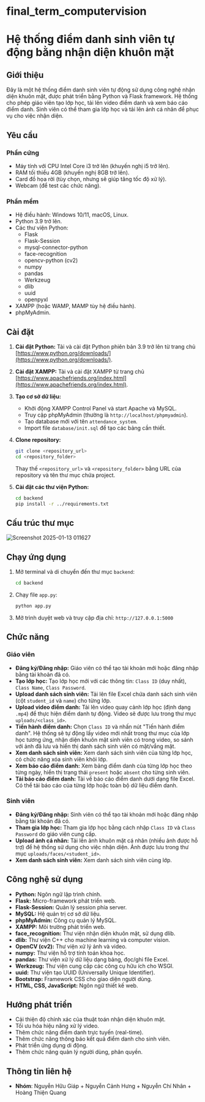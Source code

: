 # final_term_computervision
# Hệ thống điểm danh sinh viên tự động bằng nhận diện khuôn mặt

## Giới thiệu

Đây là một hệ thống điểm danh sinh viên tự động sử dụng công nghệ nhận diện khuôn mặt, được phát triển bằng Python và Flask framework. Hệ thống cho phép giáo viên tạo lớp học, tải lên video điểm danh và xem báo cáo điểm danh. Sinh viên có thể tham gia lớp học và tải lên ảnh cá nhân để phục vụ cho việc nhận diện.

## Yêu cầu

### Phần cứng

*   Máy tính với CPU Intel Core i3 trở lên (khuyến nghị i5 trở lên).
*   RAM tối thiểu 4GB (khuyến nghị 8GB trở lên).
*   Card đồ họa rời (tùy chọn, nhưng sẽ giúp tăng tốc độ xử lý).
*   Webcam (để test các chức năng).

### Phần mềm

*   Hệ điều hành: Windows 10/11, macOS, Linux.
*   Python 3.9 trở lên.
*   Các thư viện Python:
    *   Flask
    *   Flask-Session
    *   mysql-connector-python
    *   face-recognition
    *   opencv-python (cv2)
    *   numpy
    *   pandas
    *   Werkzeug
    *   dlib
    *   uuid
    *   openpyxl
*   XAMPP (hoặc WAMP, MAMP tùy hệ điều hành).
*   phpMyAdmin.

## Cài đặt

1.  **Cài đặt Python:** Tải và cài đặt Python phiên bản 3.9 trở lên từ trang chủ [https://www.python.org/downloads/](https://www.python.org/downloads/).
2.  **Cài đặt XAMPP:** Tải và cài đặt XAMPP từ trang chủ [https://www.apachefriends.org/index.html](https://www.apachefriends.org/index.html).
3.  **Tạo cơ sở dữ liệu:**
    *   Khởi động XAMPP Control Panel và start Apache và MySQL.
    *   Truy cập phpMyAdmin (thường là `http://localhost/phpmyadmin`).
    *   Tạo database mới với tên `attendance_system`.
    *   Import file `database/init.sql` để tạo các bảng cần thiết.
4.  **Clone repository:**
    ```bash
    git clone <repository_url>
    cd <repository_folder>
    ```

    Thay thế `<repository_url>` và `<repository_folder>` bằng URL của repository và tên thư mục chứa project.
5.  **Cài đặt các thư viện Python:**
    ```bash
    cd backend
    pip install -r ../requirements.txt
    ```

## Cấu trúc thư mục

![Screenshot 2025-01-13 011627](https://github.com/user-attachments/assets/2fc9c9ab-87f2-484c-bbf8-9cb92498515c)


## Chạy ứng dụng

1.  Mở terminal và di chuyển đến thư mục `backend`:
    ```bash
    cd backend
    ```

2.  Chạy file `app.py`:
    ```bash
    python app.py
    ```

3.  Mở trình duyệt web và truy cập địa chỉ: `http://127.0.0.1:5000`

## Chức năng

### Giáo viên

*   **Đăng ký/Đăng nhập:** Giáo viên có thể tạo tài khoản mới hoặc đăng nhập bằng tài khoản đã có.
*   **Tạo lớp học:** Tạo lớp học mới với các thông tin: `Class ID` (duy nhất), `Class Name`, `Class Password`.
*   **Upload danh sách sinh viên:** Tải lên file Excel chứa danh sách sinh viên (cột `student_id` và `name`) cho từng lớp.
*   **Upload video điểm danh:** Tải lên video quay cảnh lớp học (định dạng `.mp4`) để thực hiện điểm danh tự động. Video sẽ được lưu trong thư mục `uploads/<class_id>`.
*   **Tiến hành điểm danh:** Chọn `Class ID` và nhấn nút "Tiến hành điểm danh". Hệ thống sẽ tự động lấy video mới nhất trong thư mục của lớp học tương ứng, nhận diện khuôn mặt sinh viên có trong video, so sánh với ảnh đã lưu và hiển thị danh sách sinh viên có mặt/vắng mặt.
*   **Xem danh sách sinh viên:** Xem danh sách sinh viên của từng lớp học, có chức năng xóa sinh viên khỏi lớp.
*   **Xem báo cáo điểm danh:** Xem bảng điểm danh của từng lớp học theo từng ngày, hiển thị trạng thái `present` hoặc `absent` cho từng sinh viên.
*   **Tải báo cáo điểm danh:** Tải về báo cáo điểm danh dưới dạng file Excel. Có thể tải báo cáo của từng lớp hoặc toàn bộ dữ liệu điểm danh.

### Sinh viên

*   **Đăng ký/Đăng nhập:** Sinh viên có thể tạo tài khoản mới hoặc đăng nhập bằng tài khoản đã có.
*   **Tham gia lớp học:** Tham gia lớp học bằng cách nhập `Class ID` và `Class Password` do giáo viên cung cấp.
*   **Upload ảnh cá nhân:** Tải lên ảnh khuôn mặt cá nhân (nhiều ảnh được hỗ trợ) để hệ thống sử dụng cho việc nhận diện. Ảnh được lưu trong thư mục `uploads/faces/<student_id>`.
*   **Xem danh sách sinh viên:** Xem danh sách sinh viên cùng lớp.

## Công nghệ sử dụng

*   **Python:** Ngôn ngữ lập trình chính.
*   **Flask:** Micro-framework phát triển web.
*   **Flask-Session:** Quản lý session phía server.
*   **MySQL:** Hệ quản trị cơ sở dữ liệu.
*   **phpMyAdmin:** Công cụ quản lý MySQL.
*   **XAMPP:** Môi trường phát triển web.
*   **face_recognition:** Thư viện nhận diện khuôn mặt, sử dụng dlib.
*   **dlib:** Thư viện C++ cho machine learning và computer vision.
*   **OpenCV (cv2):** Thư viện xử lý ảnh và video.
*   **numpy:** Thư viện hỗ trợ tính toán khoa học.
*   **pandas:** Thư viện xử lý dữ liệu dạng bảng, đọc/ghi file Excel.
*   **Werkzeug:** Thư viện cung cấp các công cụ hữu ích cho WSGI.
*   **uuid:** Thư viện tạo UUID (Universally Unique Identifier).
*   **Bootstrap:** Framework CSS cho giao diện người dùng.
*   **HTML, CSS, JavaScript:** Ngôn ngữ thiết kế web.

## Hướng phát triển

*   Cải thiện độ chính xác của thuật toán nhận diện khuôn mặt.
*   Tối ưu hóa hiệu năng xử lý video.
*   Thêm chức năng điểm danh trực tuyến (real-time).
*   Thêm chức năng thông báo kết quả điểm danh cho sinh viên.
*   Phát triển ứng dụng di động.
*   Thêm chức năng quản lý người dùng, phân quyền.

## Thông tin liên hệ
*   **Nhóm**: Nguyễn Hữu Giáp + Nguyễn Cảnh Hưng + Nguyễn Chí Nhân + Hoàng Thiện Quang